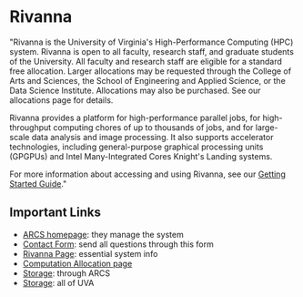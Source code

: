 # Rivanna
"Rivanna is the University of Virginia's High-Performance Computing (HPC) system.  Rivanna is open to all faculty, research staff, and graduate students of the University.   All faculty and research staff are eligible for a standard free allocation.  Larger allocations may be requested through the College of Arts and Sciences, the School of Engineering and Applied Science, or the Data Science Institute.  Allocations may also be purchased.  See our allocations page for details.

Rivanna provides a platform for high-performance parallel jobs, for high-throughput computing chores of up to thousands of jobs, and for large-scale data analysis and image processing.  It also supports accelerator technologies, including general-purpose graphical processing units (GPGPUs) and Intel Many-Integrated Cores Knight's Landing systems. 

For more information about accessing and using Rivanna, see our [Getting Started Guide](https://arcs.virginia.edu/getting-started)."

## Important Links
* [ARCS homepage](https://arcs.virginia.edu/): they manage the system
* [Contact Form](https://arcs.virginia.edu/secure/contact-form): send all questions through this form
* [Rivanna Page](https://arcs.virginia.edu/rivanna): essential system info
* [Computation Allocation page](https://arcs.virginia.edu/allocations)
* [Storage](https://arcs.virginia.edu/storage): through ARCS
* [Storage](https://cadre.virginia.edu/service-detail/storage): all of UVA
